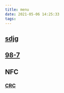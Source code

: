 ```yaml
---
title: menu
date: 2021-05-06 14:25:33
tags:
---
```



## [sdjg](/tools/sdjg/)

## [98-7](/tools/98-7/)

## NFC

### [CRC](/tools/nfc/crc.html)